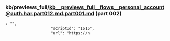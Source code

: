 ### kb/previews_full/kb__previews_full__flows__personal_account@auth.har.part012.md.part001.md (part 002)

```md
: "",
                    "scriptId": "1615",
                    "url": "https://n
```

```
